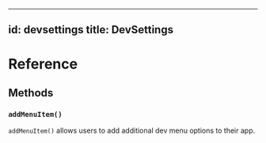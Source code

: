 
---
id: devsettings
title: DevSettings
---

# Reference

## Methods

### `addMenuItem()`

`addMenuItem()` allows users to add additional dev menu options to their app.
